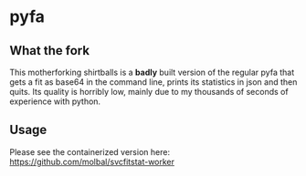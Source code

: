 # pyfa

## What the fork
This motherforking shirtballs is a **badly** built version of the regular pyfa that gets a fit as base64 in the command line, prints its statistics in json and then quits. Its quality is horribly low, mainly due to my thousands of seconds of experience with python.


## Usage
Please see the containerized version here: https://github.com/molbal/svcfitstat-worker
